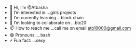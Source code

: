 - 👋 Hi, I’m @Atbasha
- 👀 I’m interested in ...girls projects
- 🌱 I’m currently learning ...block chain
- 💞️ I’m looking to collaborate on ...btc20
- 📫 How to reach me ...call me on email atb10000@gmail.com
- 😄 Pronouns: ...bash
- ⚡ Fun fact: ...sexy

<!---
Atbasha/Atbasha is a ✨ special ✨ repository because its `README.md` (this file) appears on your GitHub profile.
You can click the Preview link to take a look at your changes.
--->
